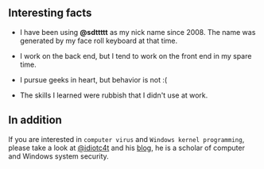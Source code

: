 
## Interesting facts

* I have been using **@sdttttt** as my nick name since 2008.
The name was generated by my face roll keyboard at that time.

* I work on the back end, but I tend to work on the front end in my spare time.

* I pursue geeks in heart, but behavior is not :(

* The skills I learned were rubbish that I didn't use at work. 

## In addition

If you are interested in `computer virus` and `Windows kernel programming`, please take a look at [@idiotc4t](https://github.com/idiotc4t) and his [blog](https://idiotc4t.gitbook.io/), he is a scholar of computer and Windows system security.
